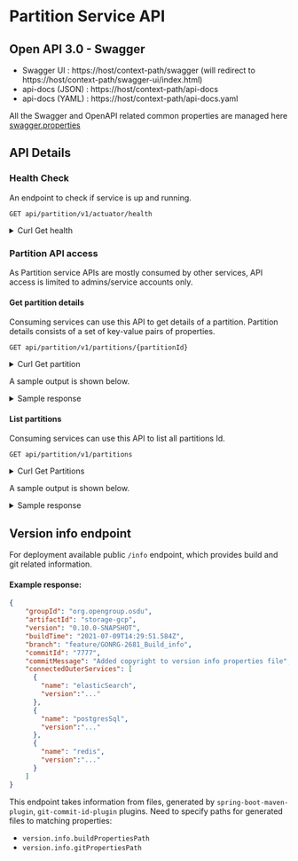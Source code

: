# Partition Service API

## Open API 3.0 - Swagger
- Swagger UI : https://host/context-path/swagger (will redirect to https://host/context-path/swagger-ui/index.html)
- api-docs (JSON) : https://host/context-path/api-docs
- api-docs (YAML) : https://host/context-path/api-docs.yaml

All the Swagger and OpenAPI related common properties are managed here [swagger.properties](https://community.opengroup.org/osdu/platform/system/partition/-/blob/master/partition-core/src/main/resources/swagger.properties)

## API Details

### Health Check
An endpoint to check if service is up and running.
```
GET api/partition/v1/actuator/health
```
<details><summary>Curl Get health</summary>

```
curl --request GET \
  --url 'https://<base_url>/api/partition/v1/actuator/health'
```
</details>


### Partition API access
As Partition service APIs are mostly consumed by other services, API access is limited to admins/service accounts only.

#### Get partition details
Consuming services can use this API to get details of a partition. Partition details consists of a set of key-value pairs of properties.
```
GET api/partition/v1/partitions/{partitionId}
```
<details><summary>Curl Get partition</summary>

```
curl --request GET \
  --url 'https://<base_url>/api/partition/v1/partitions/common' \
  --header 'Authorization: Bearer <JWT>' \
  --header 'Content-Type: application/json'
```
</details>

A sample output is shown below.
<details><summary>Sample response</summary>

```
{
    "compliance-ruleset": {
        "sensitive": false,
        "value": "shared"
    },
    "elastic-endpoint": {
        "sensitive": true,
        "value": "common-elastic-endpoint"
    },
    "elastic-username": {
        "sensitive": true,
        "value": "common-elastic-username"
    },
    "elastic-password": {
        "sensitive": true,
        "value": "common-elastic-password"
    },
    "cosmos-connection": {
        "sensitive": true,
        "value": "common-cosmos-connection"
    },
    "cosmos-endpoint": {
        "sensitive": true,
        "value": "common-cosmos-endpoint"
    },
    "id": {
        "sensitive": false,
        "value": "common"
    }
}
```

</details>

#### List partitions
Consuming services can use this API to list all partitions Id.  
```
GET api/partition/v1/partitions
```
<details><summary>Curl Get Partitions</summary>

```
curl --request GET \
  --url 'https://<base_url>/api/partition/v1/partitions' \
  --header 'Authorization: Bearer <JWT>' \
  --header 'Content-Type: application/json'
```
</details>

A sample output is shown below.
<details><summary>Sample response</summary>

```
[
    "default-dev",
    "opendes"
]
```

</details>

## Version info endpoint
For deployment available public `/info` endpoint, which provides build and git related information.

#### Example response:
```json
{
    "groupId": "org.opengroup.osdu",
    "artifactId": "storage-gcp",
    "version": "0.10.0-SNAPSHOT",
    "buildTime": "2021-07-09T14:29:51.584Z",
    "branch": "feature/GONRG-2681_Build_info",
    "commitId": "7777",
    "commitMessage": "Added copyright to version info properties file",
    "connectedOuterServices": [
      {
        "name": "elasticSearch",
        "version":"..."
      },
      {
        "name": "postgresSql",
        "version":"..."
      },
      {
        "name": "redis",
        "version":"..."
      }
    ]
}
```

This endpoint takes information from files, generated by `spring-boot-maven-plugin`,
`git-commit-id-plugin` plugins. Need to specify paths for generated files to matching
properties:

- `version.info.buildPropertiesPath`
- `version.info.gitPropertiesPath`
